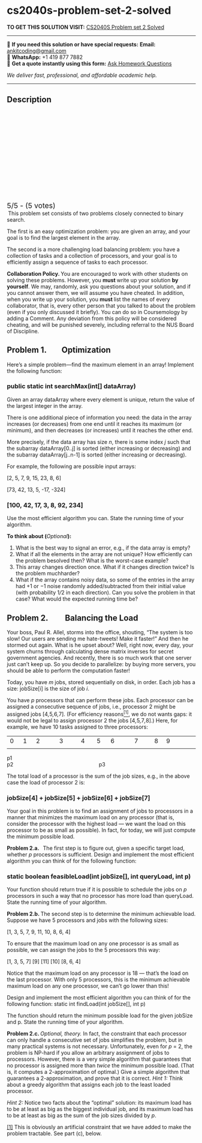 # cs2040s-problem-set-2-solved
**TO GET THIS SOLUTION VISIT:** [CS2040S Problem set 2 Solved](https://www.ankitcodinghub.com/product/cs2040s-problem-set-2-solved/)


---

📩 **If you need this solution or have special requests:** **Email:** ankitcoding@gmail.com  
📱 **WhatsApp:** +1 419 877 7882  
📄 **Get a quote instantly using this form:** [Ask Homework Questions](https://www.ankitcodinghub.com/services/ask-homework-questions/)

*We deliver fast, professional, and affordable academic help.*

---

<h2>Description</h2>



<div class="kk-star-ratings kksr-auto kksr-align-center kksr-valign-top" data-payload="{&quot;align&quot;:&quot;center&quot;,&quot;id&quot;:&quot;53128&quot;,&quot;slug&quot;:&quot;default&quot;,&quot;valign&quot;:&quot;top&quot;,&quot;ignore&quot;:&quot;&quot;,&quot;reference&quot;:&quot;auto&quot;,&quot;class&quot;:&quot;&quot;,&quot;count&quot;:&quot;5&quot;,&quot;legendonly&quot;:&quot;&quot;,&quot;readonly&quot;:&quot;&quot;,&quot;score&quot;:&quot;5&quot;,&quot;starsonly&quot;:&quot;&quot;,&quot;best&quot;:&quot;5&quot;,&quot;gap&quot;:&quot;4&quot;,&quot;greet&quot;:&quot;Rate this product&quot;,&quot;legend&quot;:&quot;5\/5 - (5 votes)&quot;,&quot;size&quot;:&quot;24&quot;,&quot;title&quot;:&quot;CS2040S Problem set 2 Solved&quot;,&quot;width&quot;:&quot;138&quot;,&quot;_legend&quot;:&quot;{score}\/{best} - ({count} {votes})&quot;,&quot;font_factor&quot;:&quot;1.25&quot;}">

<div class="kksr-stars">

<div class="kksr-stars-inactive">
            <div class="kksr-star" data-star="1" style="padding-right: 4px">


<div class="kksr-icon" style="width: 24px; height: 24px;"></div>
        </div>
            <div class="kksr-star" data-star="2" style="padding-right: 4px">


<div class="kksr-icon" style="width: 24px; height: 24px;"></div>
        </div>
            <div class="kksr-star" data-star="3" style="padding-right: 4px">


<div class="kksr-icon" style="width: 24px; height: 24px;"></div>
        </div>
            <div class="kksr-star" data-star="4" style="padding-right: 4px">


<div class="kksr-icon" style="width: 24px; height: 24px;"></div>
        </div>
            <div class="kksr-star" data-star="5" style="padding-right: 4px">


<div class="kksr-icon" style="width: 24px; height: 24px;"></div>
        </div>
    </div>

<div class="kksr-stars-active" style="width: 138px;">
            <div class="kksr-star" style="padding-right: 4px">


<div class="kksr-icon" style="width: 24px; height: 24px;"></div>
        </div>
            <div class="kksr-star" style="padding-right: 4px">


<div class="kksr-icon" style="width: 24px; height: 24px;"></div>
        </div>
            <div class="kksr-star" style="padding-right: 4px">


<div class="kksr-icon" style="width: 24px; height: 24px;"></div>
        </div>
            <div class="kksr-star" style="padding-right: 4px">


<div class="kksr-icon" style="width: 24px; height: 24px;"></div>
        </div>
            <div class="kksr-star" style="padding-right: 4px">


<div class="kksr-icon" style="width: 24px; height: 24px;"></div>
        </div>
    </div>
</div>


<div class="kksr-legend" style="font-size: 19.2px;">
            5/5 - (5 votes)    </div>
    </div>
<strong>&nbsp;</strong>This problem set consists of two problems closely connected to binary search.

The first is an easy optimization problem: you are given an array, and your goal is to find the largest element in the array.

The second is a more challenging load balancing problem: you have a collection of tasks and a collection of processors, and your goal is to efficiently assign a sequence of tasks to each processor.

<strong>Collaboration Policy. </strong>You are encouraged to work with other students on solving these problems. However, you <strong>must </strong>write up your solution <strong>by yourself</strong>. We may, randomly, ask you questions about your solution, and if you cannot answer them, we will assume you have cheated. In addition, when you write up your solution, you <strong>must </strong>list the names of every collaborator, that is, every other person that you talked to about the problem (even if you only discussed it briefly). You can do so in Coursemology by adding a Comment. Any deviation from this policy will be considered cheating, and will be punished severely, including referral to the NUS Board of Discipline.

<h2>Problem 1.&nbsp;&nbsp;&nbsp;&nbsp;&nbsp;&nbsp;&nbsp; Optimization</h2>
Here’s a simple problem—find the maximum element in an array! Implement the following function:

<h3>public static int searchMax(int[] dataArray)</h3>
Given an array dataArray where every element is unique, return the value of the largest integer in the array.

There is one additional piece of information you need: the data in the array increases (or decreases) from one end until it reaches its maximum (or minimum), and then decreases (or increases) until it reaches the other end.

More precisely, if the data array has size <em>n</em>, there is some index <em>j </em>such that the subarray dataArray[0..j] is sorted (either increasing or decreasing) and the subarray dataArray[j..n-1] is sorted (either increasing or decreasing).

For example, the following are possible input arrays:

[2, 5, 7, 9, 15, 23, 8, 6]

[73, 42, 13, 5, -17, -324]

<h3>[100, 42, 17, 3, 8, 92, 234]</h3>
Use the most efficient algorithm you can. State the running time of your algorithm.

<strong>To think about (</strong><em>Optional</em><strong>):</strong>

<ol>
<li>What is the best way to signal an error, e.g., if the data array is empty?</li>
<li>What if all the elements in the array are not unique? How efficiently can the problem besolved then? What is the worst-case example?</li>
<li>This array changes direction once. What if it changes direction twice? Is the problem muchharder?</li>
<li>What if the array contains noisy data, so some of the entries in the array had +1 or −1 noise randomly added/subtracted from their initial value (with probability 1<em>/</em>2 in each direction). Can you solve the problem in that case? What would the expected running time be?</li>
</ol>
<h2>Problem 2.&nbsp;&nbsp;&nbsp;&nbsp;&nbsp;&nbsp;&nbsp;&nbsp; Balancing the Load</h2>
Your boss, Paul R. Allel, storms into the office, shouting, “The system is too slow! Our users are sending me hate-tweets! Make it faster!” And then he stormed out again. What is he upset about? Well, right now, every day, your system churns through calculating dense matrix inverses for secret government agencies. And recently, there is so much work that one server just can’t keep up. So you decide to parallelize: by buying more servers, you should be able to perform the computation faster!

Today, you have <em>m </em>jobs, stored sequentially on disk, in order. Each job has a size: jobSize[i] is the size of job <em>i</em>.

You have <em>p </em>processors that can perform these jobs. Each processor can be assigned a consecutive sequence of jobs, i.e., processor 2 might be assigned jobs [4<em>,</em>5<em>,</em>6<em>,</em>7]. (For efficiency reasons<a href="#_ftn1" name="_ftnref1"><sup>[1]</sup></a>, we do not wants gaps: it would not be legal to assign processor 2 the jobs [4<em>,</em>5<em>,</em>7<em>,</em>8].) Here, for example, we have 10 tasks assigned to three processors:

<table width="589">
<tbody>
<tr>
<td width="28">0</td>
<td width="27">1</td>
<td width="82">2</td>
<td width="74">3</td>
<td width="42">4</td>
<td width="32">5</td>
<td width="85">6</td>
<td width="65">7</td>
<td width="21">8</td>
<td width="132">9</td>
</tr>
<tr>
<td width="28"></td>
<td width="27"></td>
<td width="82"></td>
<td width="74"></td>
<td width="42"></td>
<td width="32"></td>
<td width="85"></td>
<td width="65"></td>
<td width="21"></td>
<td width="132"></td>
</tr>
</tbody>
</table>
p1&nbsp;&nbsp;&nbsp;&nbsp;&nbsp;&nbsp;&nbsp;&nbsp;&nbsp;&nbsp;&nbsp;&nbsp;&nbsp;&nbsp;&nbsp;&nbsp;&nbsp;&nbsp;&nbsp;&nbsp;&nbsp;&nbsp;&nbsp;&nbsp;&nbsp;&nbsp;&nbsp;&nbsp;&nbsp;&nbsp;&nbsp;&nbsp;&nbsp;&nbsp;&nbsp;&nbsp;&nbsp;&nbsp;&nbsp;&nbsp;&nbsp;&nbsp;&nbsp;&nbsp;&nbsp;&nbsp;&nbsp;&nbsp;&nbsp;&nbsp;&nbsp;&nbsp;&nbsp;&nbsp;&nbsp;&nbsp;&nbsp;&nbsp;&nbsp;&nbsp;&nbsp;&nbsp;&nbsp;&nbsp;&nbsp;&nbsp; p2&nbsp;&nbsp;&nbsp;&nbsp;&nbsp;&nbsp;&nbsp;&nbsp;&nbsp;&nbsp;&nbsp;&nbsp;&nbsp;&nbsp;&nbsp;&nbsp;&nbsp;&nbsp;&nbsp;&nbsp;&nbsp;&nbsp;&nbsp;&nbsp;&nbsp;&nbsp;&nbsp;&nbsp;&nbsp;&nbsp;&nbsp;&nbsp;&nbsp;&nbsp;&nbsp;&nbsp;&nbsp;&nbsp;&nbsp;&nbsp;&nbsp;&nbsp;&nbsp;&nbsp;&nbsp;&nbsp;&nbsp;&nbsp;&nbsp;&nbsp;&nbsp;&nbsp;&nbsp;&nbsp;&nbsp;&nbsp;&nbsp; p3

The total load of a processor is the sum of the job sizes, e.g., in the above case the load of processor 2 is:

<h3>jobSize[4] + jobSize[5] + jobSize[6] + jobSize[7]</h3>
Your goal in this problem is to find an assignment of jobs to processors in a manner that minimizes the maximum load on any processor (that is, consider the processor with the highest load — we want the load on this processor to be as small as possible). In fact, for today, we will just compute the minimum possible load.

<strong>Problem 2.a.&nbsp;&nbsp; </strong>The first step is to figure out, given a specific target load, whether <em>p </em>processors is sufficient. Design and implement the most efficient algorithm you can think of for the following function:

<h3>static boolean feasibleLoad(int jobSize[], int queryLoad, int p)</h3>
Your function should return true if it is possible to schedule the jobs on <em>p </em>processors in such a way that no processor has more load than queryLoad. State the running time of your algorithm.

<strong>Problem 2.b. </strong>The second step is to determine the minimum achievable load. Suppose we have 5 processors and jobs with the following sizes:

[1, 3, 5, 7, 9, 11, 10, 8, 6, 4]

To ensure that the maximum load on any one processor is as small as possible, we can assign the jobs to the 5 processors this way:

[1, 3, 5, 7] [9] [11] [10] [8, 6, 4]

Notice that the maximum load on any processor is 18 — that’s the load on the last processor. With only 5 processors, this is the minimum achievable maximum load on any one processor, we can’t go lower than this!

Design and implement the most efficient algorithm you can think of for the following function: static int findLoad(int jobSize[], int p)

The function should return the minimum possible load for the given jobSize and p. State the running time of your algorithm.

<strong>Problem 2.c. </strong><em>Optional, theory. </em>In fact, the constraint that each processor can only handle a consecutive set of jobs simplifies the problem, but in many practical systems is not necessary. Unfortunately, even for <em>p </em>= 2, the problem is NP-hard if you allow an arbitrary assignment of jobs to processors. However, there is a very simple algorithm that guarantees that no processor is assigned more than <em>twice </em>the minimum possible load. (That is, it computes a 2-approximation of optimal.) Give a simple algorithm that guarantees a 2-approximation, and prove that it is correct. <em>Hint 1: </em>Think about a greedy algorithm that assigns each job to the least loaded processor.

<em>Hint 2: </em>Notice two facts about the “optimal” solution: its maximum load has to be at least as big as the biggest individual job, and its maximum load has to be at least as big as the sum of the job sizes divided by <em>p</em>.

<a href="#_ftnref1" name="_ftn1">[1]</a> This is obviously an artificial constraint that we have added to make the problem tractable. See part (c), below.
